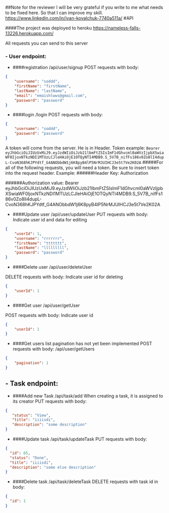 ##Note for the reviewer
I will be very grateful if you write to me what needs to be fixed here. So that I can improve my skill.
https://www.linkedin.com/in/ivan-kovalchuk-7740a511a/
#API

####The project was deployed to heroku
https://nameless-falls-13226.herokuapp.com/

All requests you can send to this server


 ### - User endpoint:   
 - ####registration 
 /api/user/signup
 POST requests with body: 
```json
{
    "username": "soddd",
    "firstName": "firstName",
    "lastName": "lastName",
    "email": "emaishlwws@gmail.com",
    "password": "password"
}
```
 - ####login 
 /login
 POST requests with body: 
```json
{
    "username": "soddd",
    "password": "password"
}
```
A token will come from the server. He is in Header. Token example:
`Bearer eyJhbGciOiJIUzUxMiJ9.eyJzdWIiOiJzb21lbmFtZSIsImF1dGhvcml0aWVzIjpbXSwiaWF0IjoxNTkzNDI1MTUzLCJleHAiOjE1OTQyNTI4MDB9.S_5V7B_nifFs186v0Zo8lI4dupL-CvoN368hKJPYdtf_G4ANObbdW1j6K8pyB4lP5NrMJUIHCJ3e5t7Ve2K02A`
#####For all of the following requests, you will need a token.
Be sure to insert token into the request header. Example:
######Header Key:
Authorization

######Authorization value: 
Bearer eyJhbGciOiJIUzUxMiJ9.eyJzdWIiOiJzb21lbmFtZSIsImF1dGhvcml0aWVzIjpbXSwiaWF0IjoxNTkzNDI1MTUzLCJleHAiOjE1OTQyNTI4MDB9.S_5V7B_nifFs186v0Zo8lI4dupL-CvoN368hKJPYdtf_G4ANObbdW1j6K8pyB4lP5NrMJUIHCJ3e5t7Ve2K02A

 - ####Update user
/api/user/updateUser
PUT requests with body: 
Indicate user id and data for editing
```json
{
    "userId": 1,
    "username": "rrrrrrr",
    "firstName": "ttttttt",
    "lastName": "lllllllll",
    "password": "password"
}
```
 - ####Delete user
/api/user/deleteUser

DELETE requests with body: 
Indicate user id  for deleting
```json
{
    "userId": 1
}
```
 - ####Get user
/api/user/getUser

POST requests with body: 
Indicate user id 

```json
{
    "userId": 1
}
```
 - ####Get users list
 pagination has not yet been implemented 
 POST requests with body: 
/api/user/getUsers
```json
{
    "pagination": 1
}
```
 ## - Task endpoint:
 
 - ####Add new Task
 /api/task/add
 When creating a task, it is assigned to its creator
 PUT requests with body:
 ```json
 {
    "status": "View",
    "title": "iiiisdi",
    "description": "some description"
}
```
 - ####Update task
/api/task/updateTask
 PUT requests with body:
  ```json
 {
    "id": 65,
    "status": "Done",
    "title": "iiiisdi",
    "description": "some else description"
}
```
 - ####Delete task
/api/task/deleteTask
 DELETE requests with task id in body:
  ```json
 {
    "id": 1
}
```